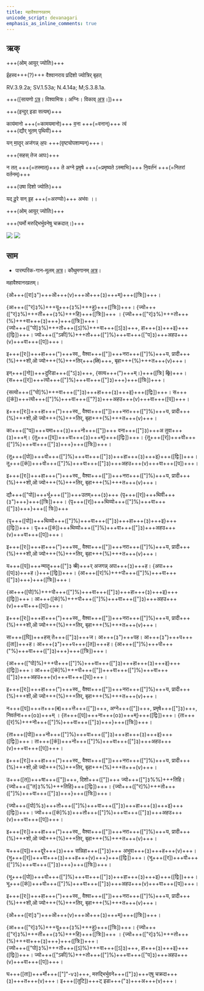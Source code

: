 ```yaml
---
title: महावैश्वानरव्रतम्  
unicode_script: devanagari  
emphasis_as_inline_comments: true
---   
```


## ऋक्

+++(ओम् आयुर् ज्योतिः)+++

ईहस्व+++(?)+++ वैश्वानराय प्रदिशो ज्योत्रिर् बृहत्

RV.3.9.2a; SV.1.53a; N.4.14a; M;S.3.8.1a.

+++([सायणो [ऽत्र](https://archive.org/stream/RgVedaWithSayanasCommentaryPart2/rv_sayanabhasya_part2#page/n278/mode/1up&sa=D&ust=1542425956365000)। विश्वामित्रः। अग्निः। विकाव् [अत्र](https://sa.wikisource.org/wiki/%E0%A4%B8%E0%A4%BE%E0%A4%AE%E0%A4%B5%E0%A5%87%E0%A4%A6%E0%A4%83/%E0%A4%95%E0%A5%8C%E0%A4%A5%E0%A5%81%E0%A4%AE%E0%A5%80%E0%A4%AF%E0%A4%BE/%E0%A4%B8%E0%A4%82%E0%A4%B9%E0%A4%BF%E0%A4%A4%E0%A4%BE/%E0%A4%AA%E0%A5%82%E0%A4%B0%E0%A5%8D%E0%A4%B5%E0%A4%BE%E0%A4%B0%E0%A5%8D%E0%A4%9A%E0%A4%BF%E0%A4%95%E0%A4%83/%E0%A4%9B%E0%A4%A8%E0%A5%8D%E0%A4%A6_%E0%A4%86%E0%A4%B0%E0%A5%8D%E0%A4%9A%E0%A4%BF%E0%A4%95%E0%A4%83/1.1.1_%E0%A4%AA%E0%A5%8D%E0%A4%B0%E0%A4%A5%E0%A4%AE%E0%A4%AA%E0%A5%8D%E0%A4%B0%E0%A4%AA%E0%A4%BE%E0%A4%A0%E0%A4%95%E0%A4%83/1.1.1.5_%E0%A4%AA%E0%A4%9E%E0%A5%8D%E0%A4%9A%E0%A4%AE%E0%A5%80_%E0%A4%A6%E0%A4%B6%E0%A4%A4%E0%A4%BF%E0%A4%83&sa=D&ust=1542425956366000)।])+++

+++(इन्दुर् इडा सत्यम्)+++

काय॑मानो +++(=कामयमानो)+++ व॒ना +++(=वनान्)+++ त्वं  
+++(द्यौर् भूतम् पृथिवी)+++

 यन् मा॒तॄर् अज॑गन्न् अ॒पः +++(वृष्ट्योपशाम्यन्)+++।

+++(सहस् तेज आपः)+++

न तत् +++(=तस्मात्)+++ ते अग्ने प्र॒मृषे +++(=प्रमृष्यते ऽस्माभिः)+++ नि॒वर्त॑नं +++(=नितरां वर्तनम्)+++

+++(उषा दिशो ज्योतिः)+++

यद् दू॒रे सन् इ॒ह +++(=अरण्योः)+++ अभ॑वः ।।

+++(ओम् आयुर् ज्योतिः)+++

+++(घर्मो मरुद्भिर्भुवनेषु चक्रदात्।)+++

![](../../images/forest-fire.jpg)
![](../../images/lightning.jpg)


## साम

- पारम्परिक-गान-मूलम् [अत्र](https://archive.org/stream/sAmaveda-jaiminIya-paravastu-paramparA-docs/AASHEERVACHANA%20SAAMAANI#page/n7/mode/1up&sa=D&ust=1542425956368000)। कौथुमगानम् [अत्र](https://archive.org/details/SamaVedaSanhitaWithSayanabhashyaVolume2SatyavrataSamasrami1876bis_201804/page/n521&sa=D&ust=1542425956368000)।
<div class="audioEmbed"  caption="रामानुजार्यः 1974 " src="https://archive
.org/download/jaiminIya-sAma-gAna-paravastu-tradition-rAmAnuja/mahAvaishvAnaravratam.mp3"></div>
<div class="audioEmbed"  caption="गोपालार्यः 2015  " src="https://archive
.org/download/jaiminIya-sAma-gAna-paravastu-tradition-gopAla-2015/mahAvaishvAnaravratam.mp3"></div>
<div class="audioEmbed"  caption="गोपालपवनयोर् अनुवचनम् 2015 1x" src="https://archive
.org/download/jaiminIya-sAma-gAna-paravastu-tradition-anuvachanam-gopAla-pavana-2015/mahAvaishvAnaravratam.mp3"></div>
<div class="audioEmbed"  caption="गोपालपवनयोर् अनुवचनम् 2015 1.5x" src="https://archive
.org/download/jaiminIya-sAma-gAna-paravastu-tradition-anuvachanam-gopAla-pavana-2015-150p-speed/mahAvaishvAnaravratam.mp3"></div>

महावैश्वानरव्रतम्।

{ओ+++([रा]३")+++ऒ+++(v)+++ओ+++(३)+++म्}+++([त्रिः])+++।

{आ+++(["र]३%)+++यू+++(३%)+++हु}+++([त्रिः])+++। {ज्यो+++(["र]३%)+++ती+++(३%)+++हि}+++([त्रिः])+++ । {ज्यो+++(["र]३%)+++तो+++(%)+++वा+++(३)+++}+++([त्रिः])+++।  
{ज्यो+++(["पो]३%)+++तो+++([ऽ]%)+++वा+++([ऽ]३)+++, हा+++(३)+++इ}+++([द्विः])+++। ज्यो+++(["ऽकी]%)+++तो+++(["]%)+++वा+++(["प]३)+++अहउ+++(v)+++वा+++([प])+++।

इ+++([रः])+++हा+++(")+++स्व,, वैश्वा+++(["])+++नरा+++(["]%)+++य, प्रादी+++(%)+++शॊ,ऒ ज्यो+++(%)+++तिर्+++(~~ति~~)+++, बृहा+++(%)+++त+++(v)+++।

इन्+++([गो])+++दुरिडा+++(["ऽ]३)+++, {सत्य+++(")+++म्।}+++([त्रिः] ~~द्विः~~)+++। {स+++([र])+++त्यो+++(["]%)+++वा+++(["]३)+++}+++([त्रिः])+++।

{सत्यो+++(["पो]%)+++वा+++(["]३)+++हा+++(३)+++इ}+++([द्विः])+++। स+++([कं])+++त्यो+++(["]%)+++वा+++(["?]३)+++अहउ+++(v)+++वा+++([प])+++।

इ+++([रः])+++हा+++(")+++स्व,, वैश्वा+++(["])+++नरा+++(["]%)+++य, प्रादी+++(%)+++शॊ,ऒ ज्यो+++(%)+++तिर्, बृहा+++(%)+++त+++(v)+++।

का+++(["प])+++यमा+++(३)+++नो+++(["])+++ वना+++(["]३)+++अ तुवा+++(३)+++म्। {तु+++([प])+++वा+++(३)+++म्}+++([द्विः])+++। {तू+++([र])+++वो+++(["]%)+++वा+++(["]३)+++}+++([त्रिः])+++।

{तू+++([पो])+++वो+++(["]%)+++वा+++(["]३)+++हा+++(३)+++इ}+++([द्विः])+++। तू+++([कं])+++वो+++(["]%)+++वा+++(["]३)+++अहउ+++(v)+++वा+++([प])+++।

इ+++([रः])+++हा+++(")+++स्व,, वैश्वा+++(["])+++नरा+++(["]%)+++य, प्रादी+++(%)+++शॊ,ऒ ज्यो+++(%)+++तिर्, बृहा+++(%)+++त+++(v)+++।

द्यौ+++(["पो])+++र्भू+++(["])+++उतम्+++(३)+++ {पृ+++([र])+++थिवी+++(३")+++}+++([त्रिः])+++। {पृ+++([र])+++थिव्यो+++(["]%)+++वा+++(["]३)+++}+++([ त्रिः])+++

{पृ+++([पो])+++थिव्यो+++(["]%)+++वा+++(["]३)+++हा+++(३)+++इ}+++([द्विः])+++। पृ+++([कं])+++थिव्यो+++(["]%)+++वा+++(["]३)+++अहउ+++(v)+++वा+++([प])+++।

  
इ+++([रः])+++हा+++(")+++स्व,, वैश्वा+++(["])+++नरा+++(["]%)+++य, प्रादी+++(%)+++शॊ,ऒ ज्यो+++(%)+++तिर्, बृहा+++(%)+++त+++(v)+++।

य+++([प])+++न्मातॄ+++(["]३ ~~त्री~~)+++र् अजगन्न् अपा+++(३)+++ह। {अपा+++([प]३)+++ह।}+++([द्विः])+++। {आ+++([र]%)+++पो+++(["]%)+++वा+++(["]३)+++}+++([त्रिः])+++।

{आ+++([पो]%)+++पो+++(["]%)+++वा+++(["]३)+++हा+++(३)+++इ}+++([द्विः])+++। आ+++([कं]%)+++पो+++(["]%)+++वा+++(["]३)+++अहउ+++(v)+++वा+++([प])+++।

इ+++([रः])+++हा+++(")+++स्व,, वैश्वा+++(["])+++नरा+++(["]%)+++य, प्रादी+++(%)+++शॊ,ऒ ज्यो+++(%)+++तिर्, बृहा+++(%)+++त+++(v)+++।

सा+++([पि])+++हस् ते+++(["]३)+++ज। आ+++(३")+++पह। आ+++(३")+++प+++([ता])+++ह। आ+++(३")+++प+++([त])+++ह। {आ+++(["]%)+++पो+++("%)+++वा+++(["]३)+++}+++([त्रिः])+++।

{आ+++(["पो]%)+++पो+++(["]%)+++वा+++(["]३)+++हा+++(३)+++इ}+++([द्विः])+++। आ+++([कं]%)+++पो+++(["])+++वा+++(["]%)+++वा+++(["]३)+++अहउ+++(v)+++वा+++([प])+++।

  
इ+++([रः])+++हा+++(")+++स्व,, वैश्वा+++(["])+++नरा+++(["]%)+++य, प्रादी+++(%)+++शॊ,ऒ ज्यो+++(%)+++तिर्, बृहा+++(%)+++त+++(v)+++।

न+++([प])+++त+++(~~द~~)+++त्ते+++(["])+++, अग्ने+++(["])+++, प्रमृषे+++(["]३)+++, निवर्तना+++(o३)+++म् । {त+++([प])+++ना+++(o३)+++म्}+++([द्विः])+++। {ता+++([र]%)+++नो+++(["]%)+++वा+++(["]३)+++}+++([त्रिः])+++।

{ता+++([पो])+++नो+++(["]%)+++वा+++(["]३)+++हा+++(३)+++इ}+++([द्विः])+++। ता+++([कं])+++नो+++(["]%)+++वा+++(["]३)+++अहउ+++(v)+++वा+++([प])+++।

इ+++([रः])+++हा+++(")+++स्व,, वैश्वा+++(["])+++नरा+++(["]%)+++य, प्रादी+++(%)+++शॊ,ऒ ज्यो+++(%)+++तिर्, बृहा+++(%)+++त+++(v)+++।

उ+++([त])+++षा+++(["])+++, दिशो+++(["])+++ ज्यो+++(["]३%%)+++तिहि। {ज्यो+++(["त]३%%)+++तिहि}+++([द्विः])+++। {ज्यो+++(["र]%)+++तो+++(["]%)+++वा+++(["]३)+++}+++([त्रिः])+++।

{ज्यो+++([पो]%३)+++तो+++(["]%)+++वा+++(["]३)+++हा+++(३)+++इ}+++([द्विः])+++। ज्यो+++([कं]%३)+++तो+++(["]%)+++वा+++(["]३)+++अहउ+++(v)+++वा+++([प])+++।

इ+++([रः])+++हा+++(")+++स्व,, वैश्वा+++(["])+++नरा+++(["]%)+++य, प्रादी+++(%)+++शॊ,ऒ ज्यो+++(%)+++तिर्, बृहा+++(%)+++त+++(v)+++।

य+++([प])+++द्दूरे+++(३)+++ सन्निहा+++(["]३)+++ अभुवा+++(३)+++ह+++(v)+++। {भु+++([र])+++वा+++(३)+++ह+++(v)+++}+++([द्विः])+++। {भू+++([र])+++वो+++(["]%)+++वा+++(["]३)+++}+++([त्रिः])+++।

{भू+++([पो])+++वो+++(["]%)+++वा+++(["]३)+++हा+++(३)+++इ}+++([द्विः])+++। भू+++([कं])+++वो+++(["]%)+++वा+++(["]३)+++अहउ+++(v)+++वा+++([प])+++।

इ+++([रः])+++हा+++(")+++स्व,, वैश्वा+++(["])+++नरा+++(["]%)+++य, प्रादी+++(%)+++शॊ,ऒ ज्यो+++(%)+++तिर्, बृहा+++(%)+++त+++(v)+++।

{ओ+++([रा]३")+++ऒ+++(v)+++ओ+++(३)+++म्}+++([त्रिः])+++।

{आ+++(["र]३%)+++यू+++(३%)+++हु}+++([त्रिः])+++। {ज्यो+++(["र]३%)+++ती+++(३%)+++हि}+++([त्रिः])+++ । {ज्यो+++(["र]३%)+++तो+++(%)+++वा+++(३)+++}+++([त्रिः])+++।  
{ज्यो+++(["पो]३%)+++तो+++([ऽ]%)+++वा+++([ऽ]३)+++, हा+++(३)+++इ}+++([द्विः])+++। ज्यो+++(["ऽकी]%)+++तो+++(["]%)+++वा+++(["प]३)+++अहउ+++(v)+++वा+++([प])+++।

घ+++([ता])+++र्मो+++(["]"-v३)+++, मरुद्भिर्भुवने+++(["]३)+++एषु चक्रदा+++(३)+++त+++(v)+++। इ+++([तुटि])+++ट् इडा+++("३)+++अ+++(v)+++।